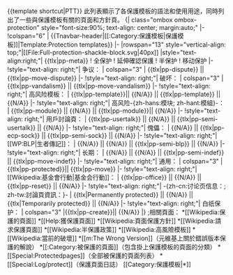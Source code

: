 <noinclude>
{{template shortcut|PTT}}
此列表顯示了各保護模板的語法和使用用途，同時列出了一些與保護模板有關的頁面和方針頁。
</noinclude>{| class="ombox ombox-protection" style="font-size:90%; text-align: center; margin:auto;"
|-
!colspan="6" | {{Tnavbar-header|[[:Category:保護模板|保護模板]]|Template:Protection templates}}
|-
|rowspan="13" style="vertical-align: top;"|[[File:Full-protection-shackle-block.svg|40px]]
|style="text-align:right;"| {{tlx|pp-meta}}
! 全保护
! 延伸確認保護
! 半保护
! 移动保护
|-
!style="text-align: right;"| 争议：
| colspan="3" | {{tlx|pp-dispute}} || {{tlx|pp-move-dispute}}
|-
!style="text-align: right;"| 破坏：
| colspan="3" | {{tlx|pp-vandalism}} || {{tlx|pp-move-vandalism}}
|-
!style="text-align: right;"| 高风险模板：
| {{tlx|pp-template}}|| {{N/A}} || {{tlx|pp-template}} || {{N/A}}
|-
!style="text-align: right;"| 高风险-{zh-hans:模块; zh-hant:模組}-：
| {{tlx|pp-module}} || {{N/A}} || {{tlx|pp-module}}|| {{N/A}}
|-
!style="text-align: right;"| 用戶討論頁：
| {{tlx|pp-usertalk}} || {{N/A}} || {{tlx|pp-semi-usertalk}} || {{N/A}}
|-
!style="text-align: right;"| 傀儡：
| {{N/A}} || {{tlx|pp-ecp-sock}} || {{tlx|pp-semi-sock}} || {{N/A}}
|-
!style="text-align: right;"| [[WP:BLP|生者傳記]]：
| {{N/A}} || {{N/A}} || {{tlx|pp-semi-blp}} || {{N/A}}
|-
!style="text-align: right;"| 长期：
| {{N/A}} || {{N/A}} || {{tlx|pp-semi-indef}} || {{tlx|pp-move-indef}}
|-
!style="text-align: right;"| 通用：
| colspan="3" |{{tlx|pp-protected}}|| {{tlx|pp-move}}
|-
!style="text-align: right;"| [[Wikipedia:基金會行動|基金会行動]]：
| {{tlx|pp-office}} || {{N/A}} || {{tlx|pp-reset}} || {{N/A}}
|-
!style="text-align: right;"| -{zh-cn:讨论页信息：; zh-tw:討論頁資訊：}-
| {{tlx|Permanently protected}}  || {{N/A}}<!--如未來有相關模板或共識在填寫此欄--> || {{tlx|Temporarily protected}} || {{N/A}}
|-
!style="text-align: right;"| 白纸保护：
| colspan="3" |{{tlx|pp-create}}|| {{N/A}}
|}<noinclude>
;相關頁面：
*[[Wikipedia:保護的頁面]]
*[[Help:獲保護頁面]]
*[[Wikipedia:頁面保護方針]]
*[[Wikipedia:請求保護頁面]]
*[[Wikipedia:半保護政策]]
*[[Wikipedia:高風險模板]]
*[[Wikipedia:當前的破壞]]
*[[m:The Wrong Version]]（元維基上關於錯誤版本保護的解說）
*[[:Category:被保護的頁面]]（包含掛上保護模板的頁面的分類）
*[[Special:Protectedpages]]（全部被保護的頁面列表）
*[[Special:Log/protect]]（保護頁面日誌）
[[Category:保護模板|*]]
</noinclude>